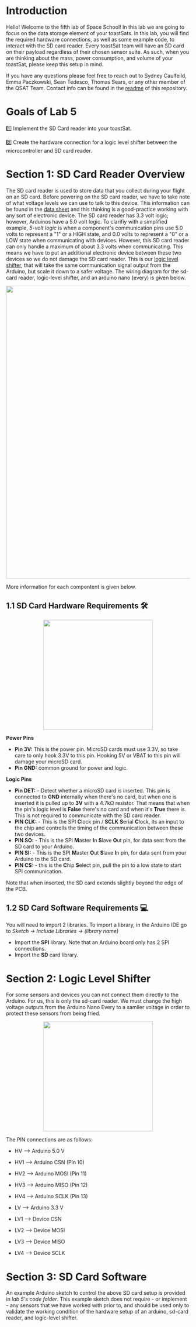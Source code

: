 # Introduction 
Hello! Welcome to the fifth lab of Space School! In this lab we are going to focus on the data storage element of your toastSats. In this lab, you will find the required hardware connections, as well as some example code, to interact with the SD card reader. Every toastSat team will have an SD card on their payload regardless of their chosen sensor suite. As such, when you are thinking about the mass, power consumption, and volume of your toastSat, please keep this setup in mind. 

If you have any questions please feel free to reach out to Sydney Caulfeild, Emma Paczkowski, Sean Tedesco, Thomas Sears, or any other member of the QSAT Team. Contact info can be found in the [readme](https://github.com/queens-satellite-team/Space-School) of this repository. 

# Goals of Lab 5 
1️⃣ Implement the SD Card reader into your toastSat. 

2️⃣ Create the hardware connection for a logic level shifter between the microcontroller and SD card reader. 

# Section 1: SD Card Reader Overview 
The SD card reader is used to store data that you collect during your flight on an SD card. Before powering on the SD card reader, we have to take note of what voltage levels we can use to talk to this device. This information can be found in the [data sheet](https://cdn-learn.adafruit.com/downloads/pdf/adafruit-microsd-spi-sdio.pdf) and this thinking is a good-practice working with any sort of electronic device. The SD card reader has 3.3 volt logic; however, Arduinos have a 5.0 volt logic. To clarifiy with a simplified example, _5-volt logic_ is when a component's communication pins use 5.0 volts to represent a "1" or a HIGH state, and 0.0 volts to represent a "0" or a LOW state when communicating with devices. However, this SD card reader can only handle a maximum of about 3.3 volts when communicating. This means we have to put an additional electronic device between these two devices so we do not damage the SD card reader. This is our [logic level shifter](https://www.sparkfun.com/products/12009), that will take the same communication signal output from the Arduino, but scale it down to a safer voltage. The wiring diagram for the sd-card reader, logic-level shifter, and an arduino nano (every) is given below. 

<p align="center">
	<image src="https://user-images.githubusercontent.com/48306876/162848601-cb52a35e-b6de-4f0a-89ba-3a23b0a15c55.png" width="900" height="800">
</p>

More information for each compontent is given below. 

## 1.1 SD Card Hardware Requirements 🛠️
<p align="center">
<image src="https://user-images.githubusercontent.com/48306876/140852743-43d21b8d-5aba-481d-93c1-825ad041c40c.png" width="300" height="300">
</p>

**Power Pins**
    
- **Pin 3V:** This is the power pin. MicroSD cards must use 3.3V, so take care to only hook 3.3V to this pin. Hooking 5V or VBAT to this pin will damage your microSD card.
- **Pin GND:** common ground for power and logic.
	
**Logic Pins**
	
- **Pin DET:** - Detect whether a microSD card is inserted. This pin is connected to **GND** internally when there's no card, but when one is inserted it is pulled up to **3V** with a 4.7kΩ resistor. That means that when the pin's logic level is **False** there's no card and when it's **True** there is. This is not required to communicate with the SD card reader.
- **PIN CLK:** - This is the SPI **C**lock pin / **SCLK** **S**erial **C**lock, its an input to the chip and controlls the timing of the communication between these two devices.
- **PIN SO:** - This is the SPI **M**aster **I**n **S**lave **O**ut pin, for data sent from the SD card to your Arduino. 
- **PIN SI:** - This is the SPI **M**aster **O**ut **S**lave **I**n pin, for data sent from your Arduino to the SD card.
- **PIN CS:** - this is the **C**hip **S**elect pin, pull the pin to a low state to start SPI communication.

Note that when inserted, the SD card extends slightly beyond the edge of the PCB. 

## 1.2 SD Card Software Requirements 💻
You will need to import 2 libraries. To import a library, in the Arduino IDE go to *Sketch -> Include Libraries -> (library name)*

- Import the **SPI** library. Note that an Arduino board only has 2 SPI connections.
- Import the **SD** card library.

# Section 2: Logic Level Shifter 

For some sensors and devices you can not connect them directly to the Arduino. For us, this is only the sd-card reader. We must change the high voltage outputs from the Arduino Nano Every to a samller voltage in order to protect these sensors from being fried.

<p align="center">
<image src="https://user-images.githubusercontent.com/48306876/140852633-a25e0dec-651b-4dfb-b579-adb0ea23dae9.png" width="300" height="300">
</p>

The PIN connections are as follows:
	
- HV  --> Arduino 5.0 V
- HV1 --> Arduino CSN  (Pin 10) 
- HV2 --> Arduino MOSI (Pin 11)
- HV3 --> Arduino MISO (Pin 12)
- HV4 --> Arduino SCLK (Pin 13)

- LV  --> Arduino 3.3 V
- LV1 --> Device CSN  
- LV2 --> Device MOSI 
- LV3 --> Device MISO
- LV4 --> Device SCLK

# Section 3: SD Card Software 
An example Arduino sketch to control the above SD card setup is provided in _lab 5's code folder_. This example sketch does not require - or implement - any sensors that we have worked with prior to, and should be used only to validate the working condition of the hardware setup of an arduino, sd-card reader, and logic-level shifter.
